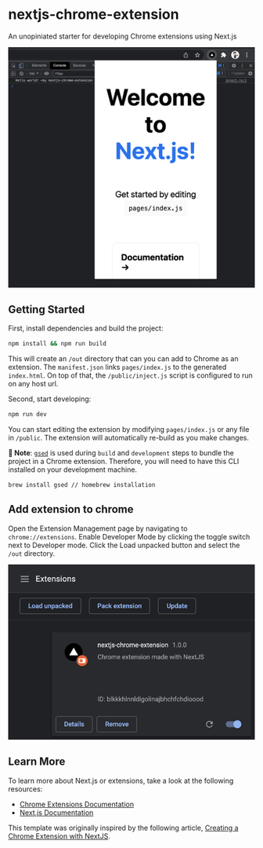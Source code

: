 # nextjs-chrome-extension

An unopiniated starter for developing Chrome extensions using Next.js

<p align="center">
<img src="./images/nextjs-chrome-extension.png" alt="Screenshot of nextjs-chrome-extension" width="616">
</p>
  
## Getting Started

First, install dependencies and build the project:
```bash
npm install && npm run build
```
This will create an `/out` directory that can you can add to Chrome as an extension. The `manifest.json` links `pages/index.js` to the generated `index.html`. On top of that, the `/public/inject.js` script is configured to run on any host url.

Second, start developing:
```bash
npm run dev
```
You can start editing the extension by modifying `pages/index.js` or any file in `/public`. The extension will automatically re-build as you make changes.

**🚩 Note**: [`gsed`](https://formulae.brew.sh/formula/gnu-sed#default) is used during `build` and `development` steps to bundle the project in a Chrome extension. Therefore, you will need to have this CLI installed on your development machine.
```bash
brew install gsed // homebrew installation
```

## Add extension to chrome

Open the Extension Management page by navigating to `chrome://extensions`. Enable Developer Mode by clicking the toggle switch next to Developer mode. Click the Load unpacked button and select the `/out` directory.

<p align="center">
<img src="/images/add-extension-to-chrome.png" alt="Screenshot of chrome://extensions page" width="616">
</p>

## Learn More

To learn more about Next.js or extensions, take a look at the following resources:

- [Chrome Extensions Documentation](https://developer.chrome.com/docs/extensions/)
- [Next.js Documentation](https://nextjs.org/docs)

This template was originally inspired by the following article, [Creating a Chrome Extension with NextJS](https://aaronscherer.me/blog/post/creating-a-chrome-extension-with-nextjs).


